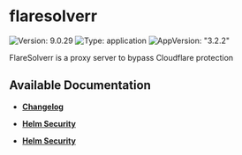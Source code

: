 # flaresolverr

![Version: 9.0.29](https://img.shields.io/badge/Version-9.0.29-informational?style=flat-square) ![Type: application](https://img.shields.io/badge/Type-application-informational?style=flat-square) ![AppVersion: "3.2.2"](https://img.shields.io/badge/AppVersion-"3.2.2"-informational?style=flat-square)

FlareSolverr is a proxy server to bypass Cloudflare protection

## Available Documentation

- [**Changelog**](CHANGELOG)

- [**Helm Security**](container-security)

- [**Helm Security**](helm-security)


